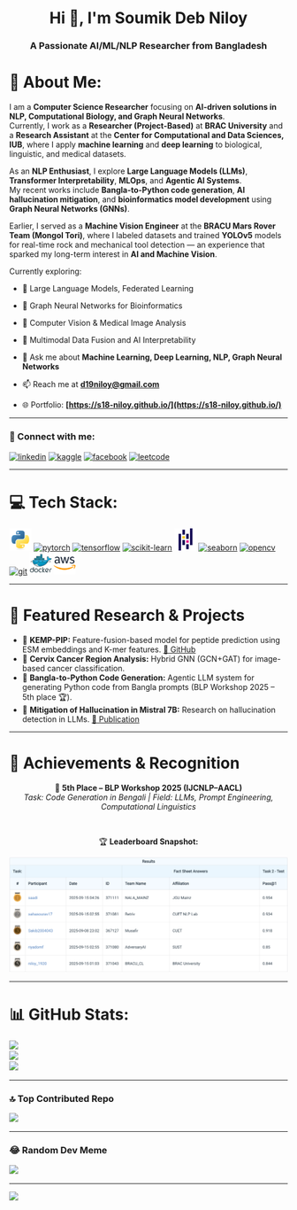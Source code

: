 <h1 align="center">Hi 👋, I'm Soumik Deb Niloy</h1>
<h3 align="center">A Passionate AI/ML/NLP Researcher from Bangladesh</h3>

# 💫 About Me:
I am a **Computer Science Researcher** focusing on **AI-driven solutions in NLP, Computational Biology, and Graph Neural Networks**.  
Currently, I work as a **Researcher (Project-Based)** at **BRAC University** and a **Research Assistant** at the **Center for Computational and Data Sciences, IUB**, where I apply **machine learning** and **deep learning** to biological, linguistic, and medical datasets.

As an **NLP Enthusiast**, I explore **Large Language Models (LLMs)**, **Transformer Interpretability**, **MLOps**, and **Agentic AI Systems**.  
My recent works include **Bangla-to-Python code generation**, **AI hallucination mitigation**, and **bioinformatics model development** using **Graph Neural Networks (GNNs)**.

Earlier, I served as a **Machine Vision Engineer** at the **BRACU Mars Rover Team (Mongol Tori)**, where I labeled datasets and trained **YOLOv5** models for real-time rock and mechanical tool detection — an experience that sparked my long-term interest in **AI and Machine Vision**.

Currently exploring:  
- 🧠 Large Language Models, Federated Learning  
- 🧬 Graph Neural Networks for Bioinformatics  
- 🤖 Computer Vision & Medical Image Analysis  
- 🧩 Multimodal Data Fusion and AI Interpretability  

- 💬 Ask me about **Machine Learning, Deep Learning, NLP, Graph Neural Networks**
- 📫 Reach me at **d19niloy@gmail.com**
- 🌐 Portfolio: **[https://s18-niloy.github.io/](https://s18-niloy.github.io/)**

---

<h3 align="left">🔗 Connect with me:</h3>
<p align="left">
<a href="https://www.linkedin.com/in/soumik-deb-niloy-22ab431a5/" target="blank"><img align="center" src="https://raw.githubusercontent.com/rahuldkjain/github-profile-readme-generator/master/src/images/icons/Social/linked-in-alt.svg" alt="linkedin" height="30" width="40" /></a>
<a href="https://www.kaggle.com/soumikniloy" target="blank"><img align="center" src="https://raw.githubusercontent.com/rahuldkjain/github-profile-readme-generator/master/src/images/icons/Social/kaggle.svg" alt="kaggle" height="30" width="40" /></a>
<a href="https://www.facebook.com/soumikdeb.niloy" target="blank"><img align="center" src="https://raw.githubusercontent.com/rahuldkjain/github-profile-readme-generator/master/src/images/icons/Social/facebook.svg" alt="facebook" height="30" width="40" /></a>
<a href="https://leetcode.com/nil_sparrow/" target="blank"><img align="center" src="https://raw.githubusercontent.com/rahuldkjain/github-profile-readme-generator/master/src/images/icons/Social/leet-code.svg" alt="leetcode" height="30" width="40" /></a>
</p>

---

# 💻 Tech Stack:
<p align="left">
<a href="https://www.python.org" target="_blank" rel="noreferrer"><img src="https://raw.githubusercontent.com/devicons/devicon/master/icons/python/python-original.svg" alt="python" width="40" height="40"/></a>
<a href="https://pytorch.org/" target="_blank" rel="noreferrer"><img src="https://www.vectorlogo.zone/logos/pytorch/pytorch-icon.svg" alt="pytorch" width="40" height="40"/></a>
<a href="https://www.tensorflow.org" target="_blank" rel="noreferrer"><img src="https://www.vectorlogo.zone/logos/tensorflow/tensorflow-icon.svg" alt="tensorflow" width="40" height="40"/></a>
<a href="https://scikit-learn.org/" target="_blank" rel="noreferrer"><img src="https://upload.wikimedia.org/wikipedia/commons/0/05/Scikit_learn_logo_small.svg" alt="scikit-learn" width="40" height="40"/></a>
<a href="https://pandas.pydata.org/" target="_blank" rel="noreferrer"><img src="https://raw.githubusercontent.com/devicons/devicon/master/icons/pandas/pandas-original.svg" alt="pandas" width="40" height="40"/></a>
<a href="https://seaborn.pydata.org/" target="_blank" rel="noreferrer"><img src="https://seaborn.pydata.org/_images/logo-mark-lightbg.svg" alt="seaborn" width="40" height="40"/></a>
<a href="https://opencv.org/" target="_blank" rel="noreferrer"><img src="https://www.vectorlogo.zone/logos/opencv/opencv-icon.svg" alt="opencv" width="40" height="40"/></a>
<a href="https://git-scm.com/" target="_blank" rel="noreferrer"><img src="https://www.vectorlogo.zone/logos/git-scm/git-scm-icon.svg" alt="git" width="40" height="40"/></a>
<a href="https://www.docker.com/" target="_blank" rel="noreferrer"><img src="https://raw.githubusercontent.com/devicons/devicon/master/icons/docker/docker-original-wordmark.svg" alt="docker" width="40" height="40"/></a>
<a href="https://aws.amazon.com" target="_blank" rel="noreferrer"><img src="https://raw.githubusercontent.com/devicons/devicon/master/icons/amazonwebservices/amazonwebservices-original-wordmark.svg" alt="aws" width="40" height="40"/></a>
</p>

---

# 🧪 Featured Research & Projects
- 🧬 **KEMP-PIP:** Feature-fusion-based model for peptide prediction using ESM embeddings and K-mer features. [🔗 GitHub](https://github.com/S18-Niloy/KEMP-PIP)
- 🧫 **Cervix Cancer Region Analysis:** Hybrid GNN (GCN+GAT) for image-based cancer classification.
- 🤖 **Bangla-to-Python Code Generation:** Agentic LLM system for generating Python code from Bangla prompts (BLP Workshop 2025 – 5th place 🏆).
- 📜 **Mitigation of Hallucination in Mistral 7B:** Research on hallucination detection in LLMs. [🔗 Publication](https://dspace.bracu.ac.bd:8443/xmlui/handle/10361/22762)

---

# 🏅 Achievements & Recognition
<div align="center">
  
🌟 **5th Place – BLP Workshop 2025 (IJCNLP–AACL)**  
*Task: Code Generation in Bengali | Field: LLMs, Prompt Engineering, Computational Linguistics*

<br>

🏆 **Leaderboard Snapshot:**  

<img src="BLP.png" alt="BLP Leaderboard" width="600"/>
</div>

---

# 📊 GitHub Stats:
![](https://github-readme-stats.vercel.app/api?username=S18-Niloy&theme=dark&hide_border=false&include_all_commits=true&count_private=true)<br/>
![](https://github-readme-streak-stats.herokuapp.com/?user=S18-Niloy&theme=dark&hide_border=false)<br/>
![](https://github-readme-stats.vercel.app/api/top-langs/?username=S18-Niloy&theme=dark&hide_border=false&layout=compact)

---

### 🔝 Top Contributed Repo
![](https://github-contributor-stats.vercel.app/api?username=S18-Niloy&limit=5&theme=dark&combine_all_yearly_contributions=true)

---

### 😂 Random Dev Meme
<img src='https://randommeme-five.vercel.app/' style="height: 400px;"/>

---

[![](https://visitcount.itsvg.in/api?id=S18-Niloy&icon=0&color=0)](https://visitcount.itsvg.in)

